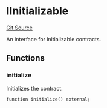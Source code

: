 # IInitializable
[Git Source](https://github.com/ethereum-optimism/optimism/blob/c6ae546047e96fbfd2d0f78febba2885aab34f5f/src/interfaces/IInitializable.sol)

An interface for initializable contracts.


## Functions
### initialize

Initializes the contract.


```solidity
function initialize() external;
```

